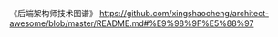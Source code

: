 《后端架构师技术图谱》
https://github.com/xingshaocheng/architect-awesome/blob/master/README.md#%E9%98%9F%E5%88%97
